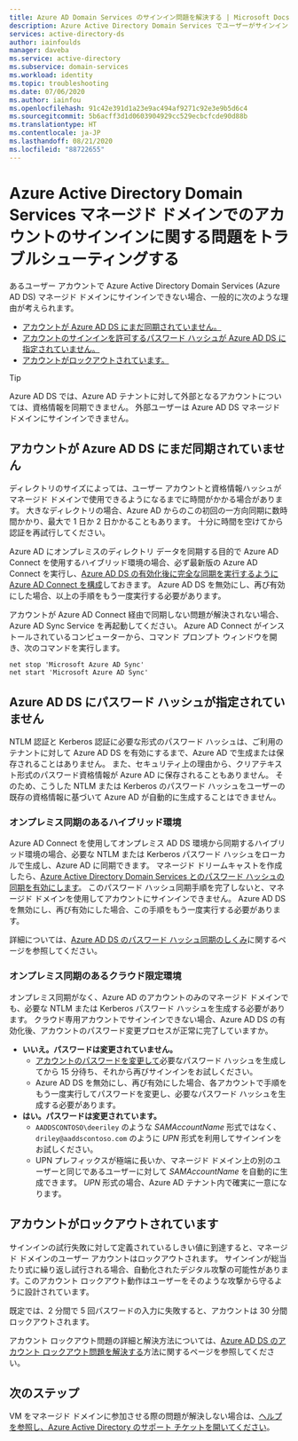 ```yaml
---
title: Azure AD Domain Services のサインイン問題を解決する | Microsoft Docs
description: Azure Active Directory Domain Services でユーザーがサインインしたときに発生する一般的な問題とエラーをトラブルシューティングする方法について説明します。
services: active-directory-ds
author: iainfoulds
manager: daveba
ms.service: active-directory
ms.subservice: domain-services
ms.workload: identity
ms.topic: troubleshooting
ms.date: 07/06/2020
ms.author: iainfou
ms.openlocfilehash: 91c42e391d1a23e9ac494af9271c92e3e9b5d6c4
ms.sourcegitcommit: 5b6acff3d1d0603904929cc529ecbcfcde90d88b
ms.translationtype: HT
ms.contentlocale: ja-JP
ms.lasthandoff: 08/21/2020
ms.locfileid: "88722655"
---
```

# <a name="troubleshoot-account-sign-in-problems-with-an-azure-active-directory-domain-services-managed-domain"></a>Azure Active Directory Domain Services マネージド ドメインでのアカウントのサインインに関する問題をトラブルシューティングする

あるユーザー アカウントで Azure Active Directory Domain Services (Azure AD DS) マネージド ドメインにサインインできない場合、一般的に次のような理由が考えられます。

* [アカウントが Azure AD DS にまだ同期されていません。](#account-isnt-synchronized-into-azure-ad-ds-yet)
* [アカウントのサインインを許可するパスワード ハッシュが Azure AD DS に指定されていません。](#azure-ad-ds-doesnt-have-the-password-hashes)
* [アカウントがロックアウトされています。](#the-account-is-locked-out)

> [!TIP]
> Azure AD DS では、Azure AD テナントに対して外部となるアカウントについては、資格情報を同期できません。 外部ユーザーは Azure AD DS マネージド ドメインにサインインできません。

## <a name="account-isnt-synchronized-into-azure-ad-ds-yet"></a>アカウントが Azure AD DS にまだ同期されていません

ディレクトリのサイズによっては、ユーザー アカウントと資格情報ハッシュがマネージド ドメインで使用できるようになるまでに時間がかかる場合があります。 大きなディレクトリの場合、Azure AD からのこの初回の一方向同期に数時間かかり、最大で 1 日か 2 日かかることもあります。 十分に時間を空けてから認証を再試行してください。

Azure AD にオンプレミスのディレクトリ データを同期する目的で Azure AD Connect を使用するハイブリッド環境の場合、必ず最新版の Azure AD Connect を実行し、[Azure AD DS の有効化後に完全な同期を実行するように Azure AD Connect を構成][azure-ad-connect-phs]しておきます。 Azure AD DS を無効にし、再び有効にした場合、以上の手順をもう一度実行する必要があります。

アカウントが Azure AD Connect 経由で同期しない問題が解決されない場合、Azure AD Sync Service を再起動してください。 Azure AD Connect がインストールされているコンピューターから、コマンド プロンプト ウィンドウを開き、次のコマンドを実行します。

```console
net stop 'Microsoft Azure AD Sync'
net start 'Microsoft Azure AD Sync'
```

## <a name="azure-ad-ds-doesnt-have-the-password-hashes"></a>Azure AD DS にパスワード ハッシュが指定されていません

NTLM 認証と Kerberos 認証に必要な形式のパスワード ハッシュは、ご利用のテナントに対して Azure AD DS を有効にするまで、Azure AD で生成または保存されることはありません。 また、セキュリティ上の理由から、クリアテキスト形式のパスワード資格情報が Azure AD に保存されることもありません。 そのため、こうした NTLM または Kerberos のパスワード ハッシュをユーザーの既存の資格情報に基づいて Azure AD が自動的に生成することはできません。

### <a name="hybrid-environments-with-on-premises-synchronization"></a>オンプレミス同期のあるハイブリッド環境

Azure AD Connect を使用してオンプレミス AD DS 環境から同期するハイブリッド環境の場合、必要な NTLM または Kerberos パスワード ハッシュをローカルで生成し、Azure AD に同期できます。 マネージド ドリームキャストを作成したら、[Azure Active Directory Domain Services とのパスワード ハッシュの同期を有効にします][azure-ad-connect-phs]。 このパスワード ハッシュ同期手順を完了しないと、マネージド ドメインを使用してアカウントにサインインできません。 Azure AD DS を無効にし、再び有効にした場合、この手順をもう一度実行する必要があります。

詳細については、[Azure AD DS のパスワード ハッシュ同期のしくみ][phs-process]に関するページを参照してください。

### <a name="cloud-only-environments-with-no-on-premises-synchronization"></a>オンプレミス同期のあるクラウド限定環境

オンプレミス同期がなく、Azure AD のアカウントのみのマネージド ドメインでも、必要な NTLM または Kerberos パスワード ハッシュを生成する必要があります。 クラウド専用アカウントでサインインできない場合、Azure AD DS の有効化後、アカウントのパスワード変更プロセスが正常に完了していますか。

* **いいえ。パスワードは変更されていません。**
    * [アカウントのパスワードを変更して][enable-user-accounts]必要なパスワード ハッシュを生成してから 15 分待ち、それから再びサインインをお試しください。
    * Azure AD DS を無効にし、再び有効にした場合、各アカウントで手順をもう一度実行してパスワードを変更し、必要なパスワード ハッシュを生成する必要があります。
* **はい。パスワードは変更されています。**
    * `AADDSCONTOSO\deeriley` のような *SAMAccountName* 形式ではなく、`driley@aaddscontoso.com` のように *UPN* 形式を利用してサインインをお試しください。
    * UPN プレフィックスが極端に長いか、マネージド ドメイン上の別のユーザーと同じであるユーザーに対して *SAMAccountName* を自動的に生成できます。 *UPN* 形式の場合、Azure AD テナント内で確実に一意になります。

## <a name="the-account-is-locked-out"></a>アカウントがロックアウトされています

サインインの試行失敗に対して定義されているしきい値に到達すると、マネージド ドメインのユーザー アカウントはロックアウトされます。 サインインが総当たり式に繰り返し試行される場合、自動化されたデジタル攻撃の可能性があります。このアカウント ロックアウト動作はユーザーをそのような攻撃から守るように設計されています。

既定では、2 分間で 5 回パスワードの入力に失敗すると、アカウントは 30 分間ロックアウトされます。

アカウント ロックアウト問題の詳細と解決方法については、[Azure AD DS のアカウント ロックアウト問題を解決する][troubleshoot-account-lockout]方法に関するページを参照してください。

## <a name="next-steps"></a>次のステップ

VM をマネージド ドメインに参加させる際の問題が解決しない場合は、[ヘルプを参照し、Azure Active Directory のサポート チケットを開いてください][azure-ad-support]。

<!-- INTERNAL LINKS -->
[troubleshoot-account-lockout]: troubleshoot-account-lockout.md
[azure-ad-connect-phs]: ./tutorial-configure-password-hash-sync.md
[enable-user-accounts]:  tutorial-create-instance.md#enable-user-accounts-for-azure-ad-ds
[phs-process]: ../active-directory/hybrid/how-to-connect-password-hash-synchronization.md#password-hash-sync-process-for-azure-ad-domain-services
[azure-ad-support]: ../active-directory/fundamentals/active-directory-troubleshooting-support-howto.md